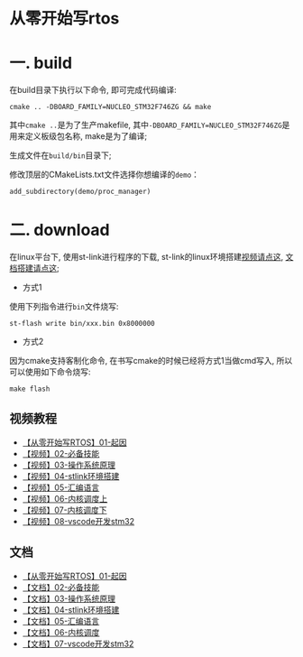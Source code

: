 # 从零开始写rtos

# 一. build

在build目录下执行以下命令, 即可完成代码编译:

```
cmake .. -DBOARD_FAMILY=NUCLEO_STM32F746ZG && make
```

其中`cmake ..`是为了生产makefile, 其中`-DBOARD_FAMILY=NUCLEO_STM32F746ZG`是用来定义板级包名称, make是为了编译;

生成文件在`build/bin`目录下; 

修改顶层的CMakeLists.txt文件选择你想编译的`demo`： 


```
add_subdirectory(demo/proc_manager)
```


# 二. download

在linux平台下, 使用st-link进行程序的下载, st-link的linux环境搭建[视频请点这](https://www.bilibili.com/video/av76683533), [文档搭建请点这](https://sourcelink.top/2019/11/22/stlink-driver-install/);


- 方式1

使用下列指令进行`bin`文件烧写:

```
st-flash write bin/xxx.bin 0x8000000
```

- 方式2

因为cmake支持客制化命令, 在书写cmake的时候已经将方式1当做cmd写入, 所以可以使用如下命令烧写: 

```
make flash
```



## 视频教程

- [【从零开始写RTOS】01-起因](https://www.bilibili.com/video/av74074508)
- [【视频】02-必备技能](https://www.bilibili.com/video/av74081139)
- [【视频】03-操作系统原理](https://www.bilibili.com/video/av75258795)
- [【视频】04-stlink环境搭建](https://www.bilibili.com/video/av76683533)
- [【视频】05-汇编语言](https://www.bilibili.com/video/av77364549)
- [【视频】06-内核调度上](https://www.bilibili.com/video/av78234770)
- [【视频】07-内核调度下](https://www.bilibili.com/video/av78389762)
- [【视频】08-vscode开发stm32](https://www.bilibili.com/video/av78709442)


## 文档

- [【从零开始写RTOS】01-起因](https://sourcelink.top/)
- [【文档】02-必备技能](https://sourcelink.top/2019/10/31/rtos-need-condition/)
- [【文档】03-操作系统原理](https://sourcelink.top/2019/11/10/os-principle/)
- [【文档】04-stlink环境搭建](https://sourcelink.top/2019/11/22/stlink-driver-install/)
- [【文档】05-汇编语言](https://sourcelink.top/2019/11/27/rtos-assembly/)
- [【文档】06-内核调度](https://sourcelink.top/2019/12/05/rtos-kernel-managmer/)
- [【文档】07-vscode开发stm32](https://sourcelink.top/2019/12/08/vscode-rtos/)








